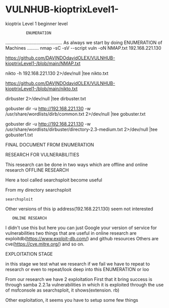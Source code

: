 # VULNHUB-kioptrixLevel1-
kioptrix Level 1 beginner level

             ENUMERATION 
............................................
As always we start by doing ENUMERATION of Machines
.........
nmap -sC -sV --script vuln -oN NMAP.txt 192.168.221.130

https://github.com/DAVINDOdavidOLEX/VULNHUB-kioptrixLevel1-/blob/main/NMAP.txt


nikto -h 192.168.221.130 2>/dev/null |tee nikto.txt

https://github.com/DAVINDOdavidOLEX/VULNHUB-kioptrixLevel1-/blob/main/nikto.txt

dirbuster 2>/dev/null |tee dirbuster.txt

gobuster dir -u http://192.168.221.130 -w /usr/share/wordlists/dirb/common.txt 2>/dev/null |tee gobuster.txt

gobuster dir -u http://192.168.221.130 -w /usr/share/wordlists/dirbuster/directory-2.3-medium.txt 2>/dev/null |tee gobuster1.txt

FINAL DOCUMENT FROM ENUMERATION 


RESEARCH FOR VULNERABILITIES 

This research can be done in two ways which are offline and online research 
           OFFLINE RESEARCH 

Here a tool called searchsploit become useful

From my directory 
    searchsploit 


    searchsploit 


Other versions of this ip address(192.168.221.130) seem not interested 

       ONLINE RESEARCH 
I didn't use this but here you can just Google your version of service for vulnerabilities 
      two things that are useful in online research are exploitdb(https://www.exploit-db.com/) and github resources 
           Others are cve(https://cve.mitre.org/) and so on.


EXPLOITATION STAGE

in this stage we test what we research if we fail we have to repeat to research or even to repeat/look deep into this ENUMERATION or loo
 
  From our research we have 2 exploitation 
First that it bring success is through samba 2.2.1a vulnerabilities in which it is exploited through the use of msfconsole as searchsploit, it shows(extension. rb)
      



Other exploitation, it seems you have to setup some few things 






